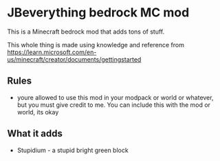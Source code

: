 # JBeverything bedrock MC mod
This is a Minecraft bedrock mod that adds tons of stuff.

This whole thing is made using knowledge and reference from https://learn.microsoft.com/en-us/minecraft/creator/documents/gettingstarted

## Rules

* youre allowed to use this mod in your modpack or world or whatever, but you must give credit to me. You can include this with the mod or world, its okay

## What it adds

* Stupidium - a stupid bright green block
